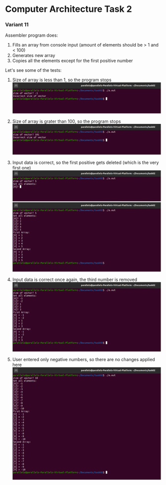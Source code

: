 # Computer Architecture Task 2
### Variant 11

Assembler program does:
1.  Fills an array from console input (amount of elements should be > 1 and < 100)
2.  Generates new array
3.  Copies all the elements except for the first positive number

Let's see some of the tests:
1.  Size of array is less than 1, so the program stops
![size of vector? -1 \n Incorrect size of vector](https://raw.githubusercontent.com/OlegStanKoptev/ComArchSeminars/master/task02/images/1.png)

2.  Size of array is grater than 100, so the program stops
![size of vector? 101 \n Incorrect size of vector](https://raw.githubusercontent.com/OlegStanKoptev/ComArchSeminars/master/task02/images/2.png)

3.  Input data is correct, so the first positive gets deleted (which is the very first one)
![user is to enter the value of the first element](https://raw.githubusercontent.com/OlegStanKoptev/ComArchSeminars/master/task02/images/3.png)
![first number is deleted from the second array (value is 1)](https://raw.githubusercontent.com/OlegStanKoptev/ComArchSeminars/master/task02/images/4.png)

4.  Input data is correct once again, the third number is removed
![third number is deleted from the second array (value is 1) ](https://raw.githubusercontent.com/OlegStanKoptev/ComArchSeminars/master/task02/images/5.png)

5. User entered only negative numbers, so there are no changes applied here
![elements from -1 to -10](https://raw.githubusercontent.com/OlegStanKoptev/ComArchSeminars/master/task02/images/6.png)
